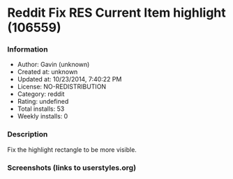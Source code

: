 # Reddit Fix RES Current Item highlight (106559)

### Information
- Author: Gavin (unknown)
- Created at: unknown
- Updated at: 10/23/2014, 7:40:22 PM
- License: NO-REDISTRIBUTION
- Category: reddit
- Rating: undefined
- Total installs: 53
- Weekly installs: 0


### Description
Fix the highlight rectangle to be more visible.


### Screenshots (links to userstyles.org)



